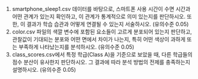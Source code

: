 1. smartphone_sleep1.csv 데이터를 바탕으로, 스마트폰 사용 시간이 수면 시간과 어떤 관계가 있는지 확인하고, 이 관계가 통계적으로 의미 있는지를 판단하시오. 또한, 이 결과가 학습 습관과 어떻게 연결될 수 있는지 서술하시오. (유의수준 0.05)
2. color.csv 파일의 색깔 변수에 포함된 요소들이 고르게 분포되어 있는지 판단하고, 관찰값이 기대되는 분포와 어떤 면에서 차이가 나는지, 특히 어떤 색상이 과하게 또는 부족하게 나타났는지를 분석하시오. (유의수준 0.05)
3. class_scores.csv에서 특정 학급(Class A)을 기준으로 보았을 때, 다른 학급들의 점수 분산이 유사한지 판단하시오. 그 결과에 따라 분석 방법의 전제를 충족하는지 설명하시오. (유의수준 0.05)
